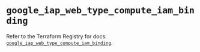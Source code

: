 # `google_iap_web_type_compute_iam_binding`

Refer to the Terraform Registry for docs: [`google_iap_web_type_compute_iam_binding`](https://registry.terraform.io/providers/hashicorp/google-beta/5.17.0/docs/resources/google_iap_web_type_compute_iam_binding).
